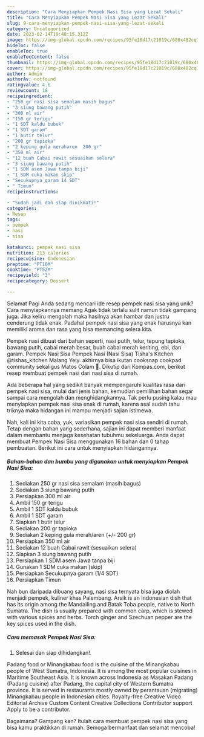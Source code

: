 ```yaml
---
description: "Cara Menyiapkan Pempek Nasi Sisa yang Lezat Sekali"
title: "Cara Menyiapkan Pempek Nasi Sisa yang Lezat Sekali"
slug: 9-cara-menyiapkan-pempek-nasi-sisa-yang-lezat-sekali
category: Uncategorized
date: 2023-02-14T19:48:15.312Z
image: https://img-global.cpcdn.com/recipes/95fe18d17c21019c/680x482cq70/pempek-nasi-sisa-foto-resep-utama.jpg
hideToc: false
enableToc: true
enableTocContent: false
thumbnail: https://img-global.cpcdn.com/recipes/95fe18d17c21019c/680x482cq70/pempek-nasi-sisa-foto-resep-utama.jpg
cover: https://img-global.cpcdn.com/recipes/95fe18d17c21019c/680x482cq70/pempek-nasi-sisa-foto-resep-utama.jpg
author: Admin
authorAv: notfound
ratingvalue: 4.6
reviewcount: 18
recipeingredient:
- "250 gr nasi sisa semalam masih bagus"
- "3 siung bawang putih"
- "300 ml air"
- "150 gr terigu"
- "1 SDT kaldu bubuk"
- "1 SDT garam"
- "1 butir telur"
- "200 gr tapioka"
- "2 keping gula meraharen  200 gr"
- "350 ml air"
- "12 buah Cabai rawit sesuaikan selera"
- "3 siung bawang putih"
- "1 SDM asem Jawa tanpa biji"
- "1 SDM cuka makan skip"
- "Secukupnya garam 14 SDT"
- " Timun"
recipeinstructions:

- "Sudah jadi dan siap dinikmati!"
categories:
- Resep
tags:
- pempek
- nasi
- sisa

katakunci: pempek nasi sisa 
nutrition: 213 calories
recipecuisine: Indonesian
preptime: "PT10M"
cooktime: "PT52M"
recipeyield: "3"
recipecategory: Dessert

---
```



Selamat Pagi Anda sedang mencari ide resep pempek nasi sisa yang unik? Cara menyiapkannya memang Agak tidak terlalu sulit namun tidak gampang juga. Jika keliru mengolah maka hasilnya akan hambar dan justru cenderung tidak enak. Padahal pempek nasi sisa yang enak harusnya kan memiliki aroma dan rasa yang bisa memancing selera kita.


Pempek nasi dibuat dari bahan seperti, nasi putih, telur, tepung tapioka, bawang putih, cabai merah besar, buah cabai merah keriting, ebi, dan garam. Pempek Nasi Sisa Pempek Nasi (Nasi Sisa) Tisha&#39;s Kitchen @tishas_kitchen Malang Yeiy. akhirnya bisa ikutan cooksnap cookpad community sekaligus Matos Colam 🥳. Dikutip dari Kompas.com, berikut resep membuat pempek nasi dari nasi sisa di rumah.

Ada beberapa hal yang sedikit banyak mempengaruhi kualitas rasa dari pempek nasi sisa, mulai dari jenis bahan, kemudian pemilihan bahan segar sampai cara mengolah dan menghidangkannya. Tak perlu pusing kalau mau menyiapkan pempek nasi sisa enak di rumah, karena asal sudah tahu triknya maka hidangan ini mampu menjadi sajian istimewa.


Nah, kali ini kita coba, yuk, variasikan pempek nasi sisa sendiri di rumah. Tetap dengan bahan yang sederhana, sajian ini dapat memberi manfaat dalam membantu menjaga kesehatan tubuhmu sekeluarga. Anda dapat membuat Pempek Nasi Sisa menggunakan 16 bahan dan 0 tahap pembuatan. Berikut ini cara untuk menyiapkan hidangannya.

<!--inarticleads1-->

##### Bahan-bahan dan bumbu yang digunakan untuk menyiapkan Pempek Nasi Sisa:

1. Sediakan 250 gr nasi sisa semalam (masih bagus)
1. Sediakan 3 siung bawang putih
1. Persiapkan 300 ml air
1. Ambil 150 gr terigu
1. Ambil 1 SDT kaldu bubuk
1. Ambil 1 SDT garam
1. Siapkan 1 butir telur
1. Sediakan 200 gr tapioka
1. Sediakan 2 keping gula merah/aren (+/- 200 gr)
1. Persiapkan 350 ml air
1. Sediakan 12 buah Cabai rawit (sesuaikan selera)
1. Siapkan 3 siung bawang putih
1. Persiapkan 1 SDM asem Jawa tanpa biji
1. Gunakan 1 SDM cuka makan (skip)
1. Persiapkan Secukupnya garam (1/4 SDT)
1. Persiapkan  Timun


Nah bun daripada dibuang sayang, nasi sisa ternyata bisa juga diolah menjadi pempek, kuliner khas Palembang. Arsik is an Indonesian dish that has its origin among the Mandailing and Batak Toba people, native to North Sumatra. The dish is usually prepared with common carp, which is stewed with various spices and herbs. Torch ginger and Szechuan pepper are the key spices used in the dish. 

<!--inarticleads2-->

##### Cara memasak Pempek Nasi Sisa:


1. Selesai dan siap dihidangkan!

Padang food or Minangkabau food is the cuisine of the Minangkabau people of West Sumatra, Indonesia. It is among the most popular cuisines in Maritime Southeast Asia. It is known across Indonesia as Masakan Padang (Padang cuisine) after Padang, the capital city of Western Sumatra province. It is served in restaurants mostly owned by perantauan (migrating) Minangkabau people in Indonesian cities. Royalty-free Creative Video Editorial Archive Custom Content Creative Collections Contributor support Apply to be a contributor. 

Bagaimana? Gampang kan? Itulah cara membuat pempek nasi sisa yang bisa kamu praktikkan di rumah. Semoga bermanfaat dan selamat mencoba!
